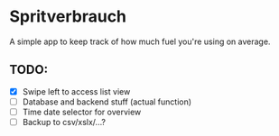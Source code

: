 #  Spritverbrauch

A simple app to keep track of how much fuel you're using on average.


## TODO:

- [x] Swipe left to access list view
- [ ] Database and backend stuff (actual function)
- [ ] Time date selector for overview
- [ ] Backup to csv/xslx/...?
